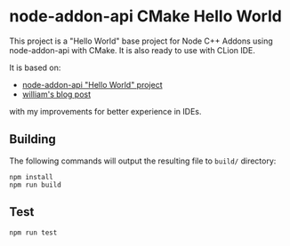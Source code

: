 # node-addon-api CMake Hello World

This project is a "Hello World" base project for Node C++ Addons using node-addon-api with CMake. It is also ready to use with CLion IDE.

It is based on:
- [node-addon-api "Hello World" project](https://github.com/nodejs/node-addon-examples/tree/main/1_hello_world/node-addon-api)
- [william's blog post](https://williamhoyle.ca/blog/2021/cmake-js)

with my improvements for better experience in IDEs.

## Building
The following commands will output the resulting file to `build/` directory:
```
npm install
npm run build
```

## Test
```
npm run test
```
